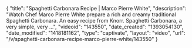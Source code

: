 {
    "title": "Spaghetti Carbonara Recipe | Marco Pierre White",
    "description": "Watch Chef Marco Pierre White prepare a rich and creamy traditional Spaghetti Carbonara. An easy recipe from Knorr. Spaghetti Carbonara, a very simple, very ...",
    "videoid": "143550",
    "date_created": "1393054130",
    "date_modified": "1418181162",
    "type": "captivate",
    "layout": "video",
    "url": "\/v\/spaghetti-carbonara-recipe-marco-pierre-white\/143550"
}